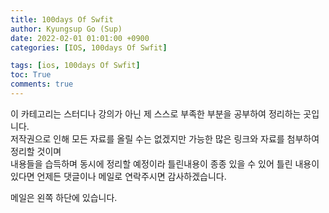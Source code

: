 ```yaml
---
title: 100days Of Swfit
author: Kyungsup Go (Sup)
date: 2022-02-01 01:01:00 +0900
categories: [IOS, 100days Of Swfit]

tags: [ios, 100days Of Swfit]
toc: True
comments: true
---
```


이 카테고리는 스터디나 강의가 아닌 제 스스로 부족한 부분을 공부하여 정리하는 곳입니다.  
저작권으로 인해 모든 자료를 올릴 수는 없겠지만 가능한 많은 링크와 자료를 첨부하여 정리할 것이며  
내용들을 습득하며 동시에 정리할 예정이라 틀린내용이 종종 있을 수 있어 틀린 내용이 있다면 언제든 댓글이나 메일로 연락주시면 감사하겠습니다.

메일은 왼쪽 하단에 있습니다.


